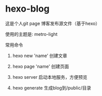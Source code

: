 # hexo-blog
这是个人git page 博客发布源文件（基于hexo）

使用的主题是: metro-light

常用命令
1.  hexo new 'name'
    创建文章
2.  hexo page 'name'
    创建页面
  
3.  hexo server
    启动本地服务，方便预览

4.  hexo generate
    生成blog到/public/目录

